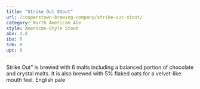 ```yaml
---
title: "Strike Out Stout"
url: /cooperstown-brewing-company/strike-out-stout/
category: North American Ale
style: American-Style Stout
abv: 4.6
ibu: 0
srm: 0
upc: 0
---
```

Strike Out" is brewed with 6 malts including a balanced portion of chocolate and crystal malts. It is also brewed with 5% flaked oats for a velvet-like mouth feel. English pale
